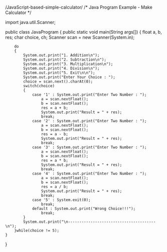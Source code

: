 /JavaScript-based-simple-calculator/
/* Java Program Example - Make Calculator */
		
import java.util.Scanner;

public class JavaProgram
{
    public static void main(String args[])
    {
        float a, b, res;
        char choice, ch;
        Scanner scan = new Scanner(System.in);
		
        do
        {
            System.out.print("1. Addition\n");
            System.out.print("2. Subtraction\n");
            System.out.print("3. Multiplication\n");
            System.out.print("4. Division\n");
            System.out.print("5. Exit\n\n");
            System.out.print("Enter Your Choice : ");
            choice = scan.next().charAt(0);
            switch(choice)
            {
                case '1' : System.out.print("Enter Two Number : ");
                    a = scan.nextFloat();
                    b = scan.nextFloat();
                    res = a + b;
                    System.out.print("Result = " + res);
                    break;
                case '2' : System.out.print("Enter Two Number : ");
                    a = scan.nextFloat();
                    b = scan.nextFloat();
                    res = a - b;
                    System.out.print("Result = " + res);
                    break;
                case '3' : System.out.print("Enter Two Number : ");
                    a = scan.nextFloat();
                    b = scan.nextFloat();
                    res = a * b;
                    System.out.print("Result = " + res);
                    break;
                case '4' : System.out.print("Enter Two Number : ");
                    a = scan.nextFloat();
                    b = scan.nextFloat();
                    res = a / b;
                    System.out.print("Result = " + res);
                    break;
                case '5' : System.exit(0);
                    break;
                default : System.out.print("Wrong Choice!!!");
                    break;
            }
            System.out.print("\n---------------------------------------\n");
        }while(choice != 5);       
    }
}
